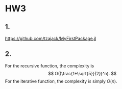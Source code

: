 # HW3

## 1.

https://github.com/tzajack/MyFirstPackage.jl

## 2.

For the recursive function, the complexity is
$$
O((\frac{1+\sqrt{5}}{2})^n).
$$
For the iterative function, the complexity is simply $O(n)$.

